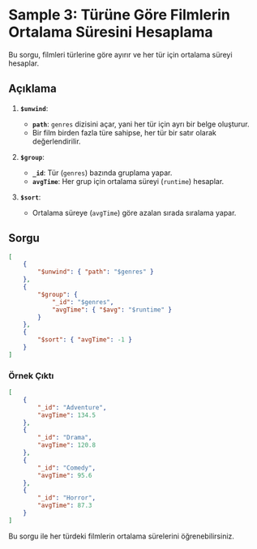 
# Sample 3: Türüne Göre Filmlerin Ortalama Süresini Hesaplama

Bu sorgu, filmleri türlerine göre ayırır ve her tür için ortalama süreyi hesaplar.

## Açıklama

1. **`$unwind`**: 
   - **`path`**: `genres` dizisini açar, yani her tür için ayrı bir belge oluşturur.
   - Bir film birden fazla türe sahipse, her tür bir satır olarak değerlendirilir.

2. **`$group`**: 
   - **`_id`**: Tür (`genres`) bazında gruplama yapar.
   - **`avgTime`**: Her grup için ortalama süreyi (`runtime`) hesaplar.

3. **`$sort`**: 
   - Ortalama süreye (`avgTime`) göre azalan sırada sıralama yapar.

## Sorgu

```json
[
    {
        "$unwind": { "path": "$genres" }
    },
    {
        "$group": {
            "_id": "$genres",
            "avgTime": { "$avg": "$runtime" }
        }
    },
    {
        "$sort": { "avgTime": -1 }
    }
]
```

### Örnek Çıktı

```json
[
    {
        "_id": "Adventure",
        "avgTime": 134.5
    },
    {
        "_id": "Drama",
        "avgTime": 120.8
    },
    {
        "_id": "Comedy",
        "avgTime": 95.6
    },
    {
        "_id": "Horror",
        "avgTime": 87.3
    }
]
```

Bu sorgu ile her türdeki filmlerin ortalama sürelerini öğrenebilirsiniz.
